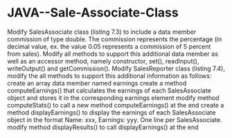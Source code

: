 # JAVA--Sale-Associate-Class
Modify SalesAssociate class (listing 7.3) to include a data member commission of type double. The commission represents the percentage (in decimal value, ex. the value 0.05 represents a commission of 5 percent from sales). Modify all methods to support this additional data member as well as an accessor method, namely constructor, set(), readInput(), writeOutput() and getCommission().  Modify SalesReporter class (listing 7.4), modify the all methods to support this additional information as follows:  create an array data member named earnings create a method computeEarnings() that calculates the earnings of each SalesAssociate object and stores it in the corresponding earnings element modify method computeStats() to call a new method computeEarnings() at the end create a method displayEarnings() to display the earnings of each SalesAssociate object in the format Name: xxx, Earnings: yyy. One line per SalesAssociate. modify method displayResults() to call displayEarnings() at the end
